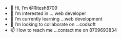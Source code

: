 - 👋 Hi, I’m @Ritesh8709
- 👀 I’m interested in ... web developer
- 🌱 I’m currently learning ...web development
- 💞️ I’m looking to collaborate on ...codsoft
- 📫 How to reach me ...contact me on 8709693834

<!---
Ritesh8709/Ritesh8709 is a ✨ special ✨ repository because its `README.md` (this file) appears on your GitHub profile.
You can click the Preview link to take a look at your changes.
--->
